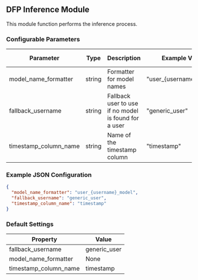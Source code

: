 <!--
SPDX-FileCopyrightText: Copyright (c) 2022-2023, NVIDIA CORPORATION & AFFILIATES. All rights reserved.
SPDX-License-Identifier: Apache-2.0

Licensed under the Apache License, Version 2.0 (the "License");
you may not use this file except in compliance with the License.
You may obtain a copy of the License at

http://www.apache.org/licenses/LICENSE-2.0

Unless required by applicable law or agreed to in writing, software
distributed under the License is distributed on an "AS IS" BASIS,
WITHOUT WARRANTIES OR CONDITIONS OF ANY KIND, either express or implied.
See the License for the specific language governing permissions and
limitations under the License.
-->

## DFP Inference Module

This module function performs the inference process.

### Configurable Parameters

| Parameter             | Type   | Description                                          | Example Value           | Default Value |
|-----------------------|--------|------------------------------------------------------|-------------------------|---------------|
| model_name_formatter  | string | Formatter for model names                            | "user_{username}_model" | `[Required]`  |
| fallback_username     | string | Fallback user to use if no model is found for a user | "generic_user"          | generic_user  |
| timestamp_column_name | string | Name of the timestamp column                         | "timestamp"             | timestamp     |

### Example JSON Configuration

```json
{
  "model_name_formatter": "user_{username}_model",
  "fallback_username": "generic_user",
  "timestamp_column_name": "timestamp"
}
```

### Default Settings

| Property | Value |
| -------- | ----- |
| fallback_username   | generic_user |
| model_name_formatter   | None  |
| timestamp_column_name   | timestamp  |
